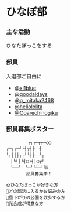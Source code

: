# ひなぼ部

### 主な活動

ひなたぼっこをする


### 部員

入退部ご自由に

- [@xl1blue](https://twitter.com/xl1blue)
- [@goodaldays](https://twitter.com/goodaldays)
- [@q_mitaka2468](https://twitter.com/q_mitaka2468)
- [@heliololita](https://twitter.com/heliololita)
- [@Ooarechinogiku](https://twitter.com/Ooarechinogiku)


### 部員募集ポスター

```
　　　　　┌┐┌─┬┬─◯◯
┌─┐┌─┘└┤┬┤├　┤
└┐││├┐┌┘└┤├　┴┐
　│└┘│└┤◯┌┤│◯┌┘
　└──┘　└─┘└┴─┘部
　　　　 部員募集中！

🌞ひなたぼっこが好きな方
🤔どの部活に入るかお悩みの方
🧠昼下がりの公園を散歩する方
🌳光合成が得意な方
```
